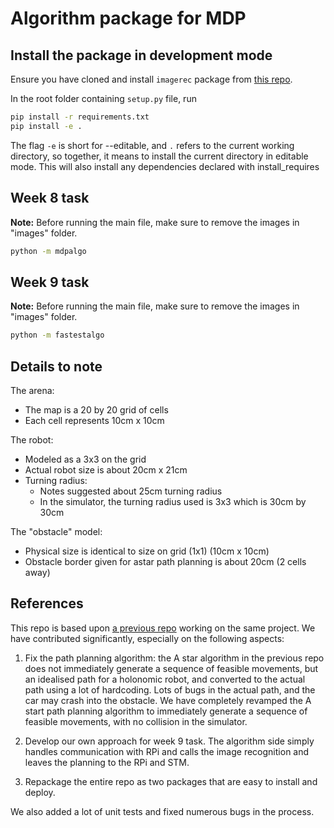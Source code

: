 # Algorithm package for MDP

## Install the package in development mode

Ensure you have cloned and install `imagerec` package from
[this repo](https://github.com/CZ3004Group27/image_rec).

In the root folder containing `setup.py` file, run

```sh
pip install -r requirements.txt
pip install -e .
```

The flag `-e` is short for --editable, and `.`  refers to the current working
directory, so together, it means to install the current directory
in editable mode. This will also install any dependencies declared with install_requires

## Week 8 task

**Note:** Before running the main file, make sure to remove the images in "images" folder.

```sh
python -m mdpalgo
```

## Week 9 task

**Note:** Before running the main file, make sure to remove the images in "images" folder.

```sh
python -m fastestalgo
```

## Details to note

The arena:

- The map is a 20 by 20 grid of cells
- Each cell represents 10cm x 10cm

The robot:

- Modeled as a 3x3 on the grid
- Actual robot size is about 20cm x 21cm
- Turning radius:
  - Notes suggested about 25cm turning radius
  - In the simulator, the turning radius used is 3x3 which is 30cm by 30cm

The "obstacle" model:

- Physical size is identical to size on grid (1x1) (10cm x 10cm)
- Obstacle border given for astar path planning is about 20cm (2 cells away)

## References

This repo is based upon [a previous
repo](https://github.com/CZ3004-Group-12/mdp-algorithm) working on the same
project. We have contributed significantly, especially on the following aspects:

1. Fix the path planning algorithm: the A star algorithm in the previous repo
   does not immediately generate a sequence of feasible movements, but an
   idealised path for a holonomic robot, and converted to the actual path using
   a lot of hardcoding. Lots of bugs in the actual path, and the car may crash
   into the obstacle. We have completely revamped the A start path planning
   algorithm to immediately generate a sequence of feasible movements, with no
   collision in the simulator.

2. Develop our own approach for week 9 task. The algorithm side simply handles
   communication with RPi and calls the image recognition and leaves
   the planning to the RPi and STM.

3. Repackage the entire repo as two packages that are easy to install and
   deploy.

We also added a lot of unit tests and fixed numerous bugs in the process.
